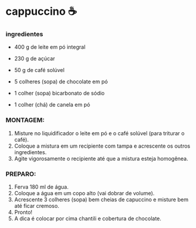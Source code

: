 # cappuccino :coffee:

###  ingredientes

- 400 g de leite em pó integral

- 230 g de açúcar

- 50 g de café solúvel

- 5 colheres (sopa) de chocolate em pó

- 1 colher (sopa) bicarbonato de sódio

- 1 colher (chá) de canela em pó

  

### MONTAGEM:

1. Misture no liquidificador o leite em pó e o café solúvel (para triturar o café).
2. Coloque a mistura em um recipiente com tampa e acrescente os outros ingredientes.
3. Agite vigorosamente o recipiente até que a mistura esteja homogênea.



### PREPARO:

1. Ferva 180 ml de água.
2. Coloque a água em um copo alto (vai dobrar de volume).
3. Acrescente 3 colheres (sopa) bem cheias de capuccino e misture bem até ficar cremoso.
4. Pronto!
5. A dica é colocar por cima chantili e cobertura de chocolate.



